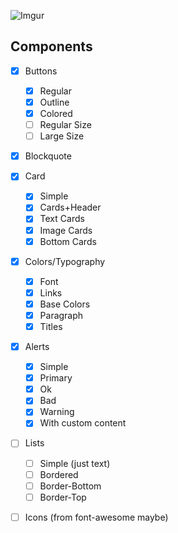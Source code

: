 ![Imgur](http://i.imgur.com/gx0UWbp.png)

## Components

- [x] Buttons
  - [x] Regular
  - [x] Outline
  - [x] Colored
  - [ ] Regular Size
  - [ ] Large Size

- [x] Blockquote

- [x] Card
  - [x] Simple
  - [x] Cards+Header
  - [x] Text Cards
  - [x] Image Cards
  - [x] Bottom Cards

- [x] Colors/Typography
  - [x] Font
  - [x] Links
  - [x] Base Colors
  - [x] Paragraph
  - [x] Titles

- [x] Alerts
  - [x] Simple
  - [x] Primary
  - [x] Ok
  - [x] Bad
  - [x] Warning
  - [x] With custom content

- [ ] Lists
  - [ ] Simple (just text)
  - [ ] Bordered
  - [ ] Border-Bottom
  - [ ] Border-Top

- [ ] Icons (from font-awesome maybe)
